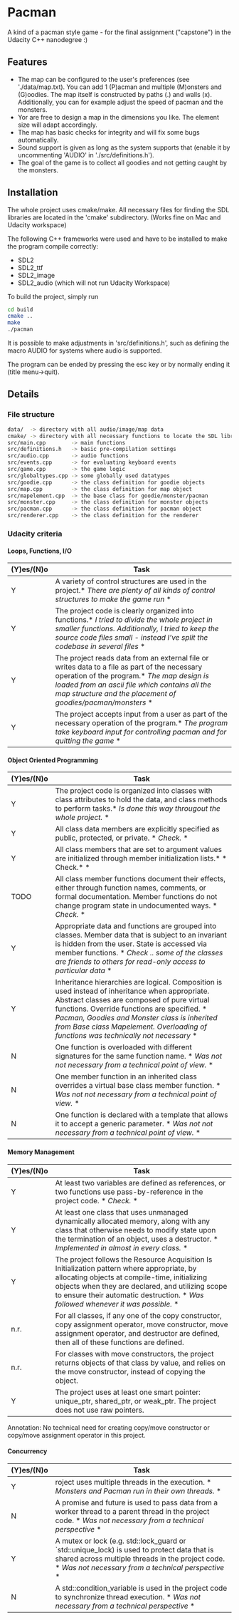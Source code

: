 
# Pacman

A kind of a pacman style game - for the final assignment ("capstone") in the Udacity C++ nanodegree :)

## Features

- The map can be configured to the user's preferences (see './data/map.txt). You can add 1 (P)acman and multiple (M)onsters and (G)oodies. The map itself is constructed by paths (.) and walls (x). Additionally, you can for example adjust the speed of pacman and the monsters.
- Yor are free to design a map in the dimensions you like. The element size will adapt accordingly.
- The map has basic checks for integrity and will fix some bugs automatically.
- Sound support is given as long as the system supports that (enable it by uncommenting 'AUDIO' in './src/definitions.h').
- The goal of the game is to collect all goodies and not getting caught by the monsters.



## Installation

The whole project uses cmake/make. All necessary files for finding the SDL libraries are located in the 'cmake' subdirectory.
(Works fine on Mac and Udacity workspace)

The following C++ frameworks were used and have to be installed to make the program compile correctly:
- SDL2
- SDL2_ttf
- SDL2_image
- SDL2_audio (which will not run Udacity Workspace)

To build the project, simply run

```bash
cd build
cmake ..
make 
./pacman
```
It is possible to make adjustments in 'src/definitions.h', such as defining the macro AUDIO for systems where audio is supported.

The program can be ended by pressing the esc key or by normally ending it (title menu->quit).
## Details

### File structure
```bash
data/  -> directory with all audio/image/map data
cmake/ -> directory with all necessary functions to locate the SDL libraries
src/main.cpp        -> main functions
src/definitions.h   -> basic pre-compilation settings
src/audio.cpp       -> audio functions
src/events.cpp      -> for evaluating keyboard events
src/game.cpp        -> the game logic
src/globaltypes.cpp -> some globally used datatypes
src/goodie.cpp      -> the class definition for goodie objects
src/map.cpp         -> the class definition for map object
src/mapelement.cpp  -> the base class for goodie/monster/pacman
src/monster.cpp     -> the class definition for monster objects
src/pacman.cpp      -> the class definition for pacman object
src/renderer.cpp    -> the class definition for the renderer
```

### Udacity criteria
#### Loops, Functions, I/O
|(Y)es/(N)o|Task|
|--|--|
|Y|A variety of control structures are used in the project.* *There are plenty of all kinds of control structures to make the game run* *|
|Y|The project code is clearly organized into functions.* *I tried to divide the whole project in smaller functions. Additionally, I tried to keep the source code files small - instead I've split the codebase in several files* *|
|Y|The project reads data from an external file or writes data to a file as part of the necessary operation of the program.* *The map design is loaded from an ascii file which contains all the map structure and the placement of goodies/pacman/monsters* *|
|Y|The project accepts input from a user as part of the necessary operation of the program.* *The program take keyboard input for controlling pacman and for quitting the game* *|

#### Object Oriented Programming
|(Y)es/(N)o|Task|
|--|--|
|Y|The project code is organized into classes with class attributes to hold the data, and class methods to perform tasks.* *Is done this way througout the whole project.* *|
|Y|All class data members are explicitly specified as public, protected, or private. * *Check.* *|
|Y|All class members that are set to argument values are initialized through member initialization lists.* * Check.* *|
|TODO|All class member functions document their effects, either through function names, comments, or formal documentation. Member functions do not change program state in undocumented ways. * *Check.* *|
|Y|Appropriate data and functions are grouped into classes. Member data that is subject to an invariant is hidden from the user. State is accessed via member functions. * *Check .. some of the classes are friends to others for read-only access to particular data* *|
|Y|Inheritance hierarchies are logical. Composition is used instead of inheritance when appropriate. Abstract classes are composed of pure virtual functions. Override functions are specified. * *Pacman, Goodies and Monster class is inherited from Base class Mapelement. Overloading of functions was technically not necessary* *|
|N|One function is overloaded with different signatures for the same function name. * *Was not not necessary from a technical point of view.* *|
|N|One member function in an inherited class overrides a virtual base class member function. * *Was not not necessary from a technical point of view.* *|
|N|One function is declared with a template that allows it to accept a generic parameter. * *Was not not necessary from a technical point of view.* *|

#### Memory Management
|(Y)es/(N)o|Task|
|--|--|
|Y|At least two variables are defined as references, or two functions use pass-by-reference in the project code. * *Check.* *|
|Y|At least one class that uses unmanaged dynamically allocated memory, along with any class that otherwise needs to modify state upon the termination of an object, uses a destructor. * *Implemented in almost in every class.* *|
|Y|The project follows the Resource Acquisition Is Initialization pattern where appropriate, by allocating objects at compile-time, initializing objects when they are declared, and utilizing scope to ensure their automatic destruction. * *Was followed whenever it was possible.* *|
|n.r.|For all classes, if any one of the copy constructor, copy assignment operator, move constructor, move assignment operator, and destructor are defined, then all of these functions are defined.|
|n.r.|For classes with move constructors, the project returns objects of that class by value, and relies on the move constructor, instead of copying the object.|
|Y|The project uses at least one smart pointer: unique_ptr, shared_ptr, or weak_ptr. The project does not use raw pointers.|

Annotation: No technical need for creating copy/move constructor or copy/move assignment operator in this project.

#### Concurrency
|(Y)es/(N)o|Task|
|--|--|
|Y|roject uses multiple threads in the execution. * *Monsters and Pacman run in their own threads.* *|
|N|A promise and future is used to pass data from a worker thread to a parent thread in the project code. * *Was not necessary from a technical perspective* *|
|Y|A mutex or lock (e.g. std::lock_guard or `std::unique_lock) is used to protect data that is shared across multiple threads in the project code. * *Was not necessary from a technical perspective* *|
|N|A std::condition_variable is used in the project code to synchronize thread execution. * *Was not necessary from a technical perspective* *|
